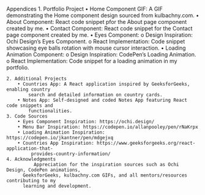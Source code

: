 Appendices 
    1. Portfolio Project
        • Home Component GIF: A GIF demonstrating the Home component design sourced 
          from kulbachny.com.
        • About Component: React code snippet pfor the About page component created by 
          me.
        • Contact Component: React code snippet for the Contact page component created 
          by me.
        • Eyes Component: 
            o Design Inspiration: Ochi Design’s Eyes Component.
            o React Implementation: Code snippet showcasing eye balls rotation with 
              mouse cursor interaction.
        • Loading Animation Component: 
            o Design Inspiration: CodePen’s Loading Animation.
            o React Implementation: Code snippet for a loading animation in my 
              portfolio.
              
    2. Additional Projects
        • Countries App: A React application inspired by GeeksforGeeks, enabling country 
            search and detailed information on country cards.
        • Notes App: Self-designed and coded Notes App featuring React code snippets and 
            functionalities.
    3. Code Sources
        • Eyes Component Inspiration: https://ochi.design/
        • Menu Bar Inspiration: https://codepen.io/allanpooley/pen/rNaKrpx
        • Loading Animation Inspiration: https://codepen.io/jkantner/pen/mdgejxq
        • Countries App Inspiration: https://www.geeksforgeeks.org/react-application-that-
             provides-country-information/
    4. Acknowledgments
              Appreciation for the inspiration sources such as Ochi Design, CodePen animations, 
          GeeksforGeeks, kulbachny.com GIFs, and all mentors/resources contributing to my 
          learning and development.
